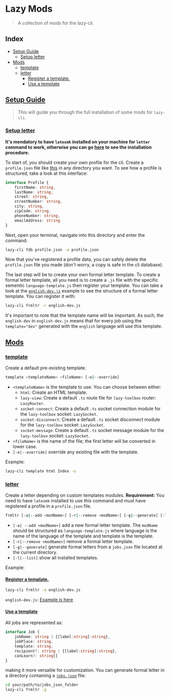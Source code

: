 # Lazy Mods

> A collection of mods for the lazy-cli.

## Index
- [Setup Guide](#setupGuide)
    - [Setup letter](#setupLetter)
- [Mods](#mods)
    - [template](#template)
    - [letter](#letter)
        - [Register a template.](#registerTemplate)
        - [Use a template](#templateUse)

## [Setup Guide](#setupGuide)

> This will guide you through the full installation of some mods for `lazy-cli`.

### [Setup letter](#setupLetter)

**It's mendatory to have `latexmk` installed on your machine for `letter` command to work, otherwise you can go [here](https://mg.readthedocs.io/latexmk.html) to see the installation procedure.**

To start of, you should create your own profile for the cli.
Create a `profile.json` file like [this](https://github.com/FriquetLuca/lazy-toolbox/blob/master/lazy-mods/examples/profile.json.example) in any directory you want.
To see how a profile is structured, take a look at this interface:
```ts
interface Profile {
    firstName: string,
    lastName: string,
    street: string,
    streetNumber: string,
    city: string,
    zipCode: string,
    phoneNumber: string,
    emailAddress: string
}
```
Next, open your terminal, navigate into this directory and enter the command:
```bash
lazy-cli fdb profile.json -a profile.json
```
Now that you've registered a profile data, you can safely delete the `profile.json` file you made (don't worry, a copy is safe in the cli database).

The last step will be to create your own formal letter template.
To create a formal letter template, all you need is to create a `.js` file with the specific sementic `language-template.js` then register your template.
You can take a look at the [`english-dev.js`](https://github.com/FriquetLuca/lazy-toolbox/blob/master/lazy-mods/examples/english-dev.js.example) example to see the structure of a formal letter template.
You can register it with:
```bash
lazy-cli frmltr -r english-dev.js
```

It's important to note that the template name will be important. As such, the `english-dev` in `english-dev.js` means that for every job using the `template="dev"` generated with the `english` language will use this template.

## [Mods](#mods)

### [template](#template)

Create a default pre-existing template.

```bash
template <templateName> <fileName> [-o|--override]
```
- `<templateName>` is the template to use. You can choose between either:
    - `html`: Create an HTML template.
    - `lazy-view`: Create a default `.ts` route file for `lazy-toolbox` router: `LazyRouter`.
    - `socket-connect`: Create a default `.ts` socket connection module for the `lazy-toolbox` socket: `LazySocket`.
    - `socket-disconnect`: Create a default `.ts` socket disconnect module for the `lazy-toolbox` socket: `LazySocket`.
    - `socket-message`: Create a default `.ts` socket message module for the `lazy-toolbox` socket: `LazySocket`.
- `<fileName>` is the name of the file; the first letter will be converted in lower case.
- `[-o|--override]` override any existing file with the template.

Example:
```bash
lazy-cli template html Index -o
```

### [letter](#letter)

Create a letter depending on custom templates modules.
**Requirement:** You need to have `latexmk` installed to use this command and must have registered a profile in a `profile.json` file.

```bash
frmltr [-a|--add <modName>] [-r|--remove <modName>] [-g|--generate] [-l|--list]
```
- `[-a| --add <modName>]` add a new formal letter template. The `modName` should be structured as `language-template.js` where language is the name of the language of the template and template is the template.
- `[-r|--remove <modName>]` remove a formal letter template.
- `[-g|--generate]` generate formal letters from a `jobs.json` file located at the current directory.
- `[-l|--list]` show all installed templates.

Example:
#### [Register a template.](#registerTemplate)

```bash
lazy-cli frmltr -a english-dev.js
```
`english-dev.js`: [Example is here](https://github.com/FriquetLuca/lazy-toolbox/blob/master/lazy-mods/examples/english-dev.js.example)

#### [Use a template](#templateUse)

All jobs are represented as:
```ts
interface Job {
    jobName: string | {[label:string]:string},
    jobPlace: string,
    template: string,
    recipient?: string | {[label:string]:string},
    canLearn?: string[]
}
```
making it more versatile for customization. You can generate formal letter in a directory containing a [`jobs.json`](https://github.com/FriquetLuca/lazy-toolbox/blob/master/lazy-mods/examples/jobs.json.example) file:
```bash
cd your/path/to/jobs_json_folder
lazy-cli frmltr -g
```